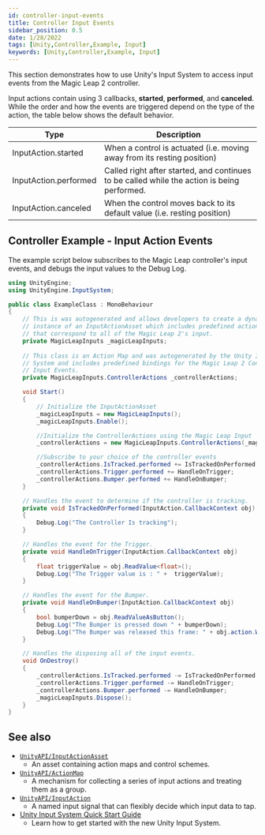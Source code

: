 ```yaml
---
id: controller-input-events
title: Controller Input Events
sidebar_position: 0.5
date: 1/28/2022
tags: [Unity,Controller,Example, Input]
keywords: [Unity,Controller,Example, Input]
---
```


This section demonstrates how to use Unity's Input System to access input events from the Magic Leap 2 controller.

Input actions contain using 3 callbacks, **started**, **performed**, and **canceled**. While the order and how the events are triggered depend on the type of the action, the table below shows the default behavior.

|Type|Description|
|-----|-------|
|InputAction.started | When a control is actuated (i.e. moving away from its resting position)|
|InputAction.performed | Called right after started, and continues to be called while the action is being performed.|
| InputAction.canceled | When the control moves back to its default value (i.e. resting position)|

## Controller Example - Input Action Events

The example script below subscribes to the Magic Leap controller's input events, and debugs the input values to the Debug Log.

```csharp showLineNumbers
using UnityEngine;
using UnityEngine.InputSystem;

public class ExampleClass : MonoBehaviour
{
    // This is was autogenerated and allows developers to create a dynamic
    // instance of an InputActionAsset which includes predefined action maps
    // that correspond to all of the Magic Leap 2's input.
    private MagicLeapInputs _magicLeapInputs;
    
    // This class is an Action Map and was autogenerated by the Unity Input
    // System and includes predefined bindings for the Magic Leap 2 Controller
    // Input Events.
    private MagicLeapInputs.ControllerActions _controllerActions;

    void Start()
    {
        // Initialize the InputActionAsset
        _magicLeapInputs = new MagicLeapInputs();
        _magicLeapInputs.Enable();

        //Initialize the ControllerActions using the Magic Leap Input
        _controllerActions = new MagicLeapInputs.ControllerActions(_magicLeapInputs);

        //Subscribe to your choice of the controller events
        _controllerActions.IsTracked.performed += IsTrackedOnPerformed;
        _controllerActions.Trigger.performed += HandleOnTrigger;
        _controllerActions.Bumper.performed += HandleOnBumper;
    }

    // Handles the event to determine if the controller is tracking.
    private void IsTrackedOnPerformed(InputAction.CallbackContext obj)
    {
        Debug.Log("The Controller Is tracking");
    }

    // Handles the event for the Trigger.
    private void HandleOnTrigger(InputAction.CallbackContext obj)
    {
        float triggerValue = obj.ReadValue<float>();
        Debug.Log("The Trigger value is : " +  triggerValue);
    }

    // Handles the event for the Bumper.
    private void HandleOnBumper(InputAction.CallbackContext obj)
    {
        bool bumperDown = obj.ReadValueAsButton();
        Debug.Log("The Bumper is pressed down " + bumperDown);
        Debug.Log("The Bumper was released this frame: " + obj.action.WasReleasedThisFrame());
    }

    // Handles the disposing all of the input events.
    void OnDestroy()
    {
        _controllerActions.IsTracked.performed -= IsTrackedOnPerformed;
        _controllerActions.Trigger.performed -= HandleOnTrigger;
        _controllerActions.Bumper.performed -= HandleOnBumper;
        _magicLeapInputs.Dispose();
    }
}
```

## See also

- [`UnityAPI/InputActionAsset`](https://docs.unity3d.com/Packages/com.unity.inputsystem@1.0/api/UnityEngine.InputSystem.InputActionAsset.html)
  - An asset containing action maps and control schemes.
- [`UnityAPI/ActionMap`](https://docs.unity3d.com/Packages/com.unity.inputsystem@1.0/api/UnityEngine.InputSystem.InputActionMap.html)
  - A mechanism for collecting a series of input actions and treating them as a group.
- [`UnityAPI/InputAction`](https://docs.unity3d.com/Packages/com.unity.inputsystem@1.0/api/UnityEngine.InputSystem.InputAction.html)
  - A named input signal that can flexibly decide which input data to tap.
- [Unity Input System Quick Start Guide](https://docs.unity3d.com/Packages/com.unity.inputsystem@1.0/manual/QuickStartGuide.html)
  - Learn how to get started with the new Unity Input System.
  
